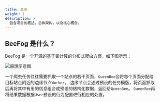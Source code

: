 ```yaml
---
title: 总览
weight: 1
description: >
  包含项目的概述，总体架构，以及核心概念。
---
```


## BeeFog 是什么？

BeeFog 是一个开源的基于雾计算的分布式爬虫方案，如下图所示：

![原理示意图](/images/beefog.jpg)

一个爬虫任务往往需要抓取一个站点的若干页面，`QueenBee`会将每个页面分配给目标站点附近的边缘节点`Worker`。
边缘节点会通过预设的任务模版，将页面抓取后再将其中有用的信息组合成预设的结构化数据，返回给`QueenBee`。
`QueenBee`再将结果数据根据`User`预设的行为配置进行相应的处置。
